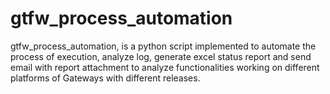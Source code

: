 # gtfw_process_automation
gtfw_process_automation, is a python script implemented to automate the process of execution, analyze log, generate excel status report and send email with report attachment to analyze functionalities working on different platforms of Gateways with different releases.
